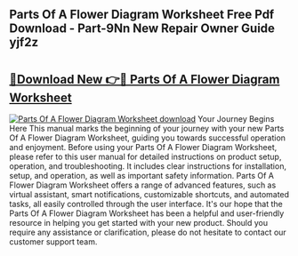 ## Parts Of A Flower Diagram Worksheet Free Pdf Download - Part-9Nn New Repair Owner Guide yjf2z

# <h2><a href="http://dfsqoep.blite.top/?on=Parts+Of+A+Flower+Diagram+Worksheet">🔗Download New 👉🔴 Parts Of A Flower Diagram Worksheet</a></h2>

[![Parts Of A Flower Diagram Worksheet download](https://i.imgur.com/lujVjoI.png)](http://dfsqoep.blite.top/?on=Parts+Of+A+Flower+Diagram+Worksheet)
Your Journey Begins Here This manual marks the beginning of your journey with your new Parts Of A Flower Diagram Worksheet, guiding you towards successful operation and enjoyment. Before using your Parts Of A Flower Diagram Worksheet, please refer to this user manual for detailed instructions on product setup, operation, and troubleshooting. It includes clear instructions for installation, setup, and operation, as well as important safety information. Parts Of A Flower Diagram Worksheet offers a range of advanced features, such as virtual assistant, smart notifications, customizable shortcuts, and automated tasks, all easily controlled through the user interface. It's our hope that the Parts Of A Flower Diagram Worksheet has been a helpful and user-friendly resource in helping you get started with your new product. Should you require any assistance or clarification, please do not hesitate to contact our customer support team.
